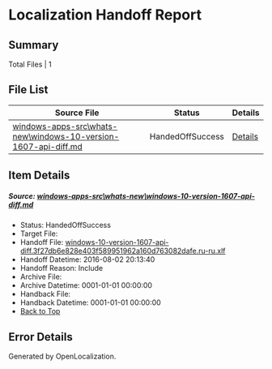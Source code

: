 # <a name='report-top'></a> Localization Handoff Report

## Summary
 Total Files | 1

## File List
 Source File | Status | Details 
 ----------- | ------ | ------- 
 [windows-apps-src\whats-new\windows-10-version-1607-api-diff.md](https://github.com/Microsoft/windows-apps/blob/086bf7ca30e5f1886f61408aae40cebe02ff9460/windows-apps-src/whats-new/windows-10-version-1607-api-diff.md) | HandedOffSuccess | [Details](#17d128459403426af15081764385be30b079ffe47942)

## Item Details
##### <a name='17d128459403426af15081764385be30b079ffe47942'></a> Source: [windows-apps-src\whats-new\windows-10-version-1607-api-diff.md](https://github.com/Microsoft/windows-apps/blob/086bf7ca30e5f1886f61408aae40cebe02ff9460/windows-apps-src/whats-new/windows-10-version-1607-api-diff.md)
* Status: HandedOffSuccess
* Target File: 
* Handoff File: [windows-10-version-1607-api-diff.3f27db6e828e403f589951962a160d763082dafe.ru-ru.xlf](https://github.com/Microsoft/WDG.handoff/blob/66a6568747df0c8912c0a7bb55d69e6b5dc7a3de/ol-handoff/Microsoft/windows-apps.ru-ru/master/windows-10-version-1607-api-diff.3f27db6e828e403f589951962a160d763082dafe.ru-ru.xlf)
* Handoff Datetime: 2016-08-02 20:13:40
* Handoff Reason: Include
* Archive File: 
* Archive Datetime: 0001-01-01 00:00:00
* Handback File: 
* Handback Datetime: 0001-01-01 00:00:00
* [Back to Top](#report-top)


## Error Details

Generated by OpenLocalization.
